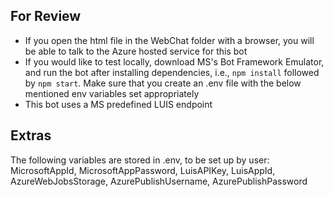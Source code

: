 ## For Review

- If you open the html file in the WebChat folder with a browser, you will be able to talk to the Azure hosted service for this bot
- If you would like to test locally, download MS's Bot Framework Emulator, and run the bot after installing dependencies, i.e., `npm install` followed by `npm start`. Make sure that you create an .env file with the below mentioned env variables set appropriately
- This bot uses a MS predefined LUIS endpoint

## Extras

The following variables are stored in .env, to be set up by user: 
MicrosoftAppId, MicrosoftAppPassword, LuisAPIKey, LuisAppId, AzureWebJobsStorage, AzurePublishUsername, AzurePublishPassword
